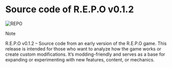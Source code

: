 # Source code of R.E.P.O v0.1.2
![REPO](https://github.com/user-attachments/assets/c389ba07-3274-4c19-ba0c-9081b7208c13)

> [!NOTE]
> R.E.P.O v0.1.2 – Source code from an early version of the R.E.P.O game. This release is intended for those who want to analyze how the game works or create custom modifications. It’s modding-friendly and serves as a base for expanding or experimenting with new features, content, or mechanics.

